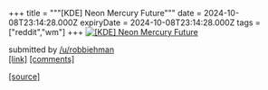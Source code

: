 +++
title = """[KDE] Neon Mercury Future"""
date = 2024-10-08T23:14:28.000Z
expiryDate = 2024-10-08T23:14:28.000Z
tags = ["reddit","wm"]
+++
[![ [KDE] Neon Mercury Future ](https://preview.redd.it/rvclj9nl7mtd1.png?width=640&crop=smart&auto=webp&s=aa60dc59e0b508c1cc6e4e26ed258ba8c5fba4ab " [KDE] Neon Mercury Future ")](https://www.reddit.com/r/unixporn/comments/1fzdgz6/kde_neon_mercury_future/)

submitted by [/u/robbiehman](https://www.reddit.com/user/robbiehman)  
[\[link\]](https://i.redd.it/rvclj9nl7mtd1.png) [\[comments\]](https://www.reddit.com/r/unixporn/comments/1fzdgz6/kde_neon_mercury_future/)

[[source]](https://www.reddit.com/r/unixporn/comments/1fzdgz6/kde_neon_mercury_future/)
